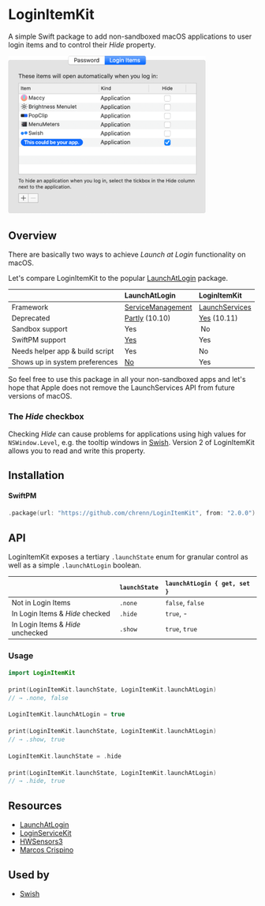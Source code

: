 # LoginItemKit

A simple Swift package to add non-sandboxed macOS applications to user login items and to control their _Hide_ property.

<img width="400" src="./Media/Screenshot.png" alt="Screenshot">

## Overview

There are basically two ways to achieve _Launch at Login_ functionality on macOS.

Let's compare LoginItemKit to the popular [LaunchAtLogin](https://github.com/sindresorhus/LaunchAtLogin) package.

| []()                            | LaunchAtLogin                                                                                                  | LoginItemKit                                                                                                |
| :------------------------------ | :------------------------------------------------------------------------------------------------------------- | :---------------------------------------------------------------------------------------------------------- |
| Framework                       | [ServiceManagement](https://developer.apple.com/documentation/servicemanagement/1501557-smloginitemsetenabled) | [LaunchServices](https://developer.apple.com/documentation/coreservices/klssharedfilelistsessionloginitems) |
| Deprecated                      | [Partly](https://developer.apple.com/documentation/servicemanagement/1431086-smcopyalljobdictionaries) (10.10) | [Yes](https://developer.apple.com/documentation/coreservices/klssharedfilelistsessionloginitems) (10.11)    |
| Sandbox support                 | Yes                                                                                                            |  No                                                                                                         |
| SwiftPM support                 | [Yes](https://github.com/sindresorhus/LaunchAtLogin/issues/4)                                                  | Yes                                                                                                         |
| Needs helper app & build script | Yes                                                                                                            | No                                                                                                          |
| Shows up in system preferences  | [No](https://stackoverflow.com/a/15104481)                                                                     | Yes                                                                                                         |

So feel free to use this package in all your non-sandboxed apps and let's hope that Apple does not remove the LaunchServices API from future versions of macOS.

### The _Hide_ checkbox

Checking _Hide_ can cause problems for applications using high values for `NSWindow.Level`, e.g. the tooltip windows in [Swish](https://highlyopinionated.co/swish/). Version 2 of LoginItemKit allows you to read and write this property.

## Installation

#### SwiftPM

```swift
.package(url: "https://github.com/chrenn/LoginItemKit", from: "2.0.0")
```

## API

LoginItemKit exposes a tertiary `.launchState` enum for granular control as well as a simple `.launchAtLogin` boolean.

| []()                              | `launchState` | `launchAtLogin { get, set }` |
| :-------------------------------- | :------------ | :--------------------------- |
| Not in Login Items                | `.none`       | `false`, `false`             |
| In Login Items & _Hide_ checked   | `.hide`       | `true`, -                    |
| In Login Items & _Hide_ unchecked | `.show`       | `true`, `true`               |

### Usage

```swift
import LoginItemKit

print(LoginItemKit.launchState, LoginItemKit.launchAtLogin)
// → .none, false

LoginItemKit.launchAtLogin = true

print(LoginItemKit.launchState, LoginItemKit.launchAtLogin)
// → .show, true

LoginItemKit.launchState = .hide

print(LoginItemKit.launchState, LoginItemKit.launchAtLogin)
// → .hide, true

```

## Resources

- [LaunchAtLogin](https://github.com/sindresorhus/LaunchAtLogin)
- [LoginServiceKit](https://github.com/Clipy/LoginServiceKit)
- [HWSensors3](https://sourceforge.net/p/hwsensors/hwsensors3/code3/107/tree/trunk/hwmonitor2/HWMonitorSMC/RunAtLogin.swift#l4)
- [Marcos Crispino](https://stackoverflow.com/a/5598992)

## Used by

- [Swish](https://highlyopinionated.co/swish/)

